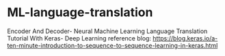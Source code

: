 # ML-language-translation

Encoder And Decoder- Neural Machine Learning Language Translation Tutorial With Keras- Deep Learning
reference blog: https://blog.keras.io/a-ten-minute-introduction-to-sequence-to-sequence-learning-in-keras.html
